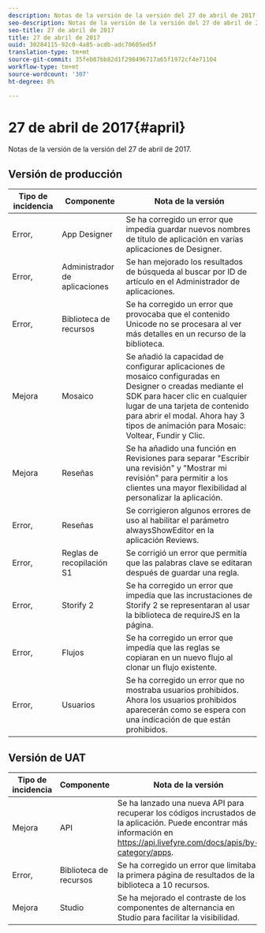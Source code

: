 ```yaml
---
description: Notas de la versión de la versión del 27 de abril de 2017.
seo-description: Notas de la versión de la versión del 27 de abril de 2017.
seo-title: 27 de abril de 2017
title: 27 de abril de 2017
uuid: 30284115-92c0-4a85-acdb-adc70605ed5f
translation-type: tm+mt
source-git-commit: 35feb87bb82d1f298496717a65f1972cf4e71104
workflow-type: tm+mt
source-wordcount: '307'
ht-degree: 8%

---
```



# 27 de abril de 2017{#april}

Notas de la versión de la versión del 27 de abril de 2017.

## Versión de producción

| **Tipo de incidencia** | **Componente** | **Nota de la versión** |
|---|---|---|
| Error, | App Designer | Se ha corregido un error que impedía guardar nuevos nombres de título de aplicación en varias aplicaciones de Designer. |
| Error, | Administrador de aplicaciones | Se han mejorado los resultados de búsqueda al buscar por ID de artículo en el Administrador de aplicaciones. |
| Error, | Biblioteca de recursos | Se ha corregido un error que provocaba que el contenido Unicode no se procesara al ver más detalles en un recurso de la biblioteca. |
| Mejora | Mosaico | Se añadió la capacidad de configurar aplicaciones de mosaico configuradas en Designer o creadas mediante el SDK para hacer clic en cualquier lugar de una tarjeta de contenido para abrir el modal. Ahora hay 3 tipos de animación para Mosaic: Voltear, Fundir y Clic. |
| Mejora | Reseñas | Se ha añadido una función en Revisiones para separar &quot;Escribir una revisión&quot; y &quot;Mostrar mi revisión&quot; para permitir a los clientes una mayor flexibilidad al personalizar la aplicación. |
| Error, | Reseñas | Se corrigieron algunos errores de uso al habilitar el parámetro alwaysShowEditor en la aplicación Reviews. |
| Error, | Reglas de recopilación S1 | Se corrigió un error que permitía que las palabras clave se editaran después de guardar una regla. |
| Error, | Storify 2 | Se ha corregido un error que impedía que las incrustaciones de Storify 2 se representaran al usar la biblioteca de requireJS en la página. |
| Error, | Flujos | Se ha corregido un error que impedía que las reglas se copiaran en un nuevo flujo al clonar un flujo existente. |
| Error, | Usuarios | Se ha corregido un error que no mostraba usuarios prohibidos. Ahora los usuarios prohibidos aparecerán como se espera con una indicación de que están prohibidos. |

## Versión de UAT

| **Tipo de incidencia** | **Componente** | **Nota de la versión** |
|---|---|---|
| Mejora | API | Se ha lanzado una nueva API para recuperar los códigos incrustados de la aplicación. Puede encontrar más información en https://api.livefyre.com/docs/apis/by-category/apps. |
| Error, | Biblioteca de recursos | Se ha corregido un error que limitaba la primera página de resultados de la biblioteca a 10 recursos. |
| Mejora | Studio | Se ha mejorado el contraste de los componentes de alternancia en Studio para facilitar la visibilidad. |

